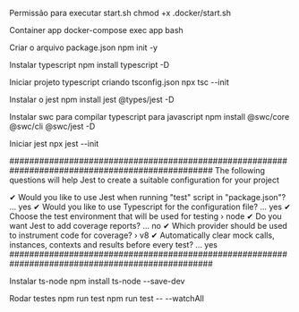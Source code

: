Permissão para executar start.sh
chmod +x .docker/start.sh

Container app
docker-compose exec app bash

Criar o arquivo package.json
npm init -y

Instalar typescript
npm install typescript -D

Iniciar projeto typescript criando tsconfig.json
npx tsc --init

Instalar o jest
npm install jest @types/jest -D

Instalar swc para compilar typescript para javascript
npm install @swc/core @swc/cli @swc/jest -D

Iniciar jest
npx jest --init

#################################################################################################
The following questions will help Jest to create a suitable configuration for your project

✔ Would you like to use Jest when running "test" script in "package.json"? … yes
✔ Would you like to use Typescript for the configuration file? … yes
✔ Choose the test environment that will be used for testing › node
✔ Do you want Jest to add coverage reports? … no
✔ Which provider should be used to instrument code for coverage? › v8
✔ Automatically clear mock calls, instances, contexts and results before every test? … yes
#################################################################################################

Instalar ts-node
npm install ts-node --save-dev


Rodar testes
npm run test
npm run test -- --watchAll
